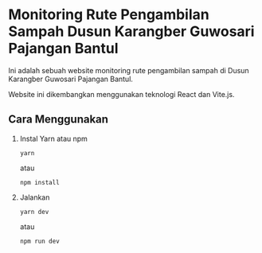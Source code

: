 # Monitoring Rute Pengambilan Sampah Dusun Karangber Guwosari Pajangan Bantul

Ini adalah sebuah website monitoring rute pengambilan sampah di Dusun Karangber Guwosari Pajangan Bantul.

Website ini dikembangkan menggunakan teknologi React dan Vite.js.

## Cara Menggunakan

1. Instal Yarn atau npm

   ```
   yarn
   ```

   atau

   ```
   npm install
   ```

2. Jalankan
   ```
   yarn dev
   ```
   atau
   ```
   npm run dev
   ```
